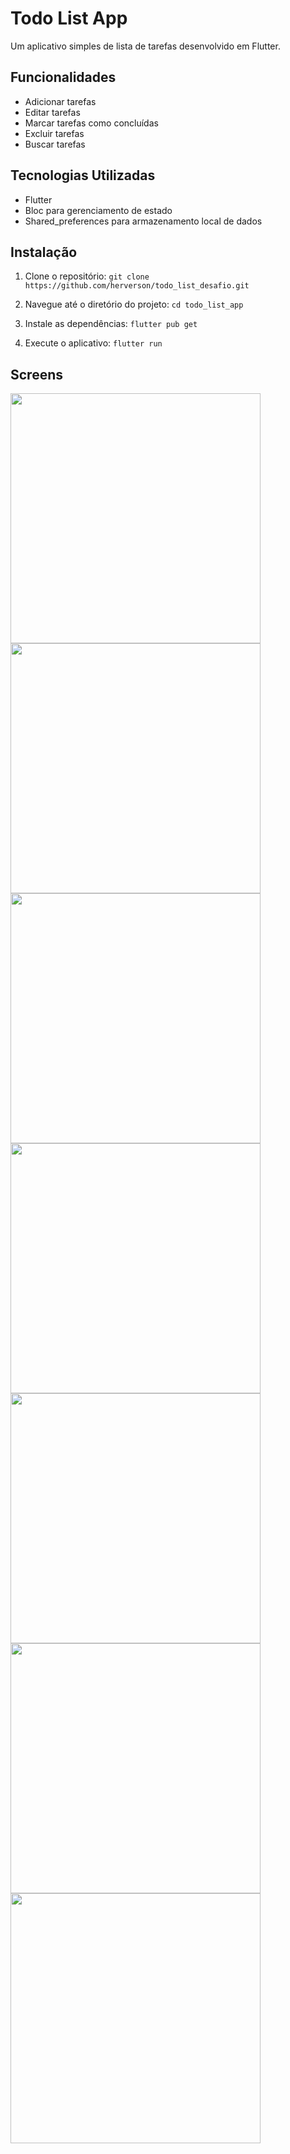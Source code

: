 # Todo List App

Um aplicativo simples de lista de tarefas desenvolvido em Flutter.

## Funcionalidades

- Adicionar tarefas
- Editar tarefas
- Marcar tarefas como concluídas
- Excluir tarefas
- Buscar tarefas

## Tecnologias Utilizadas

- Flutter
- Bloc para gerenciamento de estado
- Shared_preferences para armazenamento local de dados

## Instalação

1. Clone o repositório:
  `git clone https://github.com/herverson/todo_list_desafio.git`

2. Navegue até o diretório do projeto:
`cd todo_list_app`


3. Instale as dependências:
`flutter pub get`

4. Execute o aplicativo:
`flutter run`

## Screens

<div class="row">
  <div class="column">
   <img src="https://github.com/herverson/todo_app_desafio/assets/25849810/6236aa71-9716-442e-9c3b-f749b8fe7320" height="400"/>
  <img src="https://github.com/herverson/todo_app_desafio/assets/25849810/68a3dbdc-4c28-48b3-98fb-f0e4ed7ca54b" height="400"/>
  <img src="https://github.com/herverson/todo_app_desafio/assets/25849810/8c5d8967-2912-4477-9dbd-125c74ab616d" height="400"/>
  <img src="https://github.com/herverson/todo_app_desafio/assets/25849810/1a47fa44-b78c-4364-bbc0-7c07a65ff859" height="400"/>
  <img src="https://github.com/herverson/todo_app_desafio/assets/25849810/291d20e6-320e-4900-944d-8f0a5d3c9516" height="400"/>
  <img src="https://github.com/herverson/todo_app_desafio/assets/25849810/c32858dc-2fc5-490f-9ece-247c9442248d" height="400"/>
  <img src="https://github.com/herverson/todo_app_desafio/assets/25849810/71b1486e-8628-4733-80d6-9aa0bcfa1363" height="400"/>

</div>
